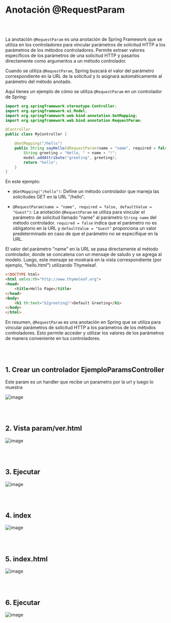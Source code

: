 # Anotación @RequestParam

<br>
<br>

La anotación `@RequestParam` es una anotación de Spring Framework que se utiliza en los controladores para vincular parámetros de solicitud HTTP a los parámetros de los métodos controladores. Permite extraer valores específicos de los parámetros de una solicitud HTTP y pasarlos directamente como argumentos a un método controlador.

Cuando se utiliza `@RequestParam`, Spring buscará el valor del parámetro correspondiente en la URL de la solicitud y lo asignará automáticamente al parámetro del método anotado.

Aquí tienes un ejemplo de cómo se utiliza `@RequestParam` en un controlador de Spring:

```java
import org.springframework.stereotype.Controller;
import org.springframework.ui.Model;
import org.springframework.web.bind.annotation.GetMapping;
import org.springframework.web.bind.annotation.RequestParam;

@Controller
public class MyController {

    @GetMapping("/hello")
    public String sayHello(@RequestParam(name = "name", required = false, defaultValue = "Guest") String name, Model model) {
        String greeting = "Hello, " + name + "!";
        model.addAttribute("greeting", greeting);
        return "hello";
    }
}
```

En este ejemplo:

- `@GetMapping("/hello")`: Define un método controlador que maneja las solicitudes GET en la URL "/hello".

- `@RequestParam(name = "name", required = false, defaultValue = "Guest")`: La anotación `@RequestParam` se utiliza para vincular el parámetro de solicitud llamado "name" al parámetro `String name` del método controlador. `required = false` indica que el parámetro no es obligatorio en la URL y `defaultValue = "Guest"` proporciona un valor predeterminado en caso de que el parámetro no se especifique en la URL.

El valor del parámetro "name" en la URL se pasa directamente al método controlador, donde se concatena con un mensaje de saludo y se agrega al modelo. Luego, este mensaje se mostrará en la vista correspondiente (por ejemplo, "hello.html") utilizando Thymeleaf.

```html
<!DOCTYPE html>
<html xmlns:th="http://www.thymeleaf.org">
<head>
    <title>Hello Page</title>
</head>
<body>
    <h1 th:text="${greeting}">Default Greeting</h1>
</body>
</html>
```

En resumen, `@RequestParam` es una anotación en Spring que se utiliza para vincular parámetros de solicitud HTTP a los parámetros de los métodos controladores. Esto permite acceder y utilizar los valores de los parámetros de manera conveniente en tus controladores.


<br>
<br>

## 1. Crear un controlador EjemploParamsController

Este param es un handler que recibe un parametro por la url y luego lo muestra

![image](https://user-images.githubusercontent.com/31961588/218346404-a5f1a151-0cd6-4f30-a82c-3399aa9f926a.png)

<br>
<br>

## 2. Vista param/ver.html

![image](https://user-images.githubusercontent.com/31961588/218346479-9862b464-ad07-4b62-ae18-e3a1698f02e3.png)

<br>
<br>

## 3. Ejecutar

![image](https://user-images.githubusercontent.com/31961588/218346582-b1a8c05e-ca75-44c5-a49a-187f1e3f37ce.png)

<br>
<br>

## 4. index

![image](https://user-images.githubusercontent.com/31961588/218347064-3ab2a66c-682c-40fe-a63c-9ae8edd7b7d3.png)

<br>
<br>

## 5. index.html

![image](https://user-images.githubusercontent.com/31961588/218347084-1f1a4f02-ca09-42bc-9204-37a31b53a85a.png)

<br>
<br>

## 6. Ejecutar

![image](https://user-images.githubusercontent.com/31961588/218347041-bbeba664-591e-4c46-ab9a-809141b05544.png)
